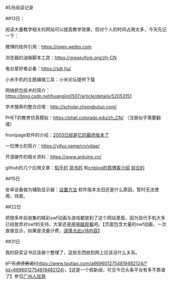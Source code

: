 #5月阅读记录

##13日：

阅读大量教学相关的网站可以提高教学效果，但对个人的时间占用太多，今天先记一下：

微博的挂件引用：https://open.weibo.com

浏览器的油猴脚本工具：https://greasyfork.org/zh-CN

电台爱好者必备：https://sdr.hu/

小米手机的主题编辑工具：小米论坛提供下载

网络抓包技术的简介：https://blog.csdn.net/huangjin0507/article/details/52053151

学术搜索的整合应用：http://scholar.chongbuluo.com/


PHET的教育仿真模拟：https://phet.colorado.edu/zh_CN/ （注册似乎需要翻墙）

frontpage软件的介绍：[2003已经是它的最终版本了](https://baike.baidu.com/item/Frontpage/2137423?fr=aladdin)

一位博士的简介：https://yihui.name/cn/vitae/

开源硬件的相关资料：https://www.arduino.cn/

github的几个应用文章：[知乎的](https://www.zhihu.com/question/23748804) [简书的](https://www.jianshu.com/p/9f198d5779e6)  和[cnblog的搭博客介绍](https://www.cnblogs.com/laughitover/p/9069219.html) [综合的](https://www.yangzhiping.com/tech/github.html)

##15日

安卓设备做为辅助显示器：[设置方法](http://blog.sina.cn/dpool/blog/s/blog_61af9c480101jrd5.html) 软件版本太旧还是什么原因，暂时无法使用，待查。

##22日

把很多年前收集的精彩swf动画与游戏都放到了这个网站里面，因为现代手机大多已经放弃对swf的支持，大家还是[用电脑观看](http://i.ghtxx.cn/blog/swf.html)吧。【页面包含大量的swf动画，一次直接显示，如果是流量计费，[请慎点此u18内容](http://i.ghtxx.cn/blog/un18.html)】

##31日

我的获奖证书应该做个整理了，这些东西放到网上应该没什么关系。

~~[广东求贤若渴]~~(https://www.toutiao.com/a6696012754819482124/?iid=6696012754819482124)，【这是一个假新闻，可见今日头条平台有多不靠谱了】参见[广州人社局](http://www.hrssgz.gov.cn/)